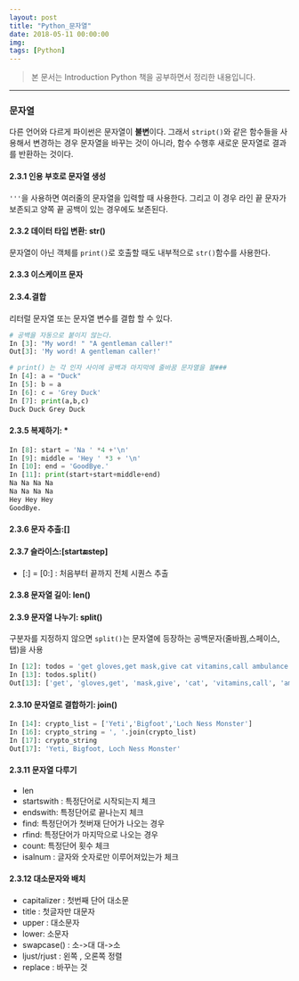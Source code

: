 ```yaml
---
layout: post
title: "Python_문자열"
date: 2018-05-11 00:00:00
img:
tags: [Python]
---
```

> 본 문서는 Introduction Python 책을 공부하면서 정리한 내용입니다.

---
### 문자열
다른 언어와 다르게 파이썬은 문자열이 **불변**이다. 그래서 `stript()`와 같은 함수들을 사용해서 변경하는 경우 문자열을 바꾸는 것이 아니라, 함수 수행후 새로운 문자열로 결과를 반환하는 것이다.

#### 2.3.1 인용 부호로 문자열 생성
`'''`을 사용하면 여러줄의 문자열을 입력할 때 사용한다. 그리고 이 경우 라인 끝 문자가 보존되고 양쪽 끝 공백이 있는 경우에도 보존된다.

#### 2.3.2 데이터 타입 변환: str()
문자열이 아닌 객체를 `print()`로 호출할 때도 내부적으로 `str()`함수를 사용한다.

#### 2.3.3 이스케이프 문자

#### 2.3.4.결합
리터럴 문자열 또는 문자열 변수를 결합 할 수 있다.

```python
# 공백을 자동으로 붙이지 않는다.
In [3]: "My word! " "A gentleman caller!"
Out[3]: 'My word! A gentleman caller!'

# print() 는 각 인자 사이에 공백과 마지막에 줄바꿈 문자열을 붙###
In [4]: a = "Duck"
In [5]: b = a
In [6]: c = 'Grey Duck'
In [7]: print(a,b,c)
Duck Duck Grey Duck
```

#### 2.3.5 복제하기: *
```python
In [8]: start = 'Na ' *4 +'\n'
In [9]: middle = 'Hey ' *3 + '\n'
In [10]: end = 'GoodBye.'
In [11]: print(start+start+middle+end)
Na Na Na Na
Na Na Na Na
Hey Hey Hey
GoodBye.
```

#### 2.3.6 문자 추출:[]
#### 2.3.7 슬라이스:[start:end:step]
- [:] = [0:] : 처음부터 끝까지 전체 시퀀스 추출
#### 2.3.8 문자열 길이: len()
#### 2.3.9 문자열 나누기: split()
구분자를 지정하지 않으면  `split()`는 문자열에 등장하는 공백문자(줄바꿤,스페이스,탭)을 사용

```python
In [12]: todos = 'get gloves,get mask,give cat vitamins,call ambulance'
In [13]: todos.split()
Out[13]: ['get', 'gloves,get', 'mask,give', 'cat', 'vitamins,call', 'ambulance']
```

#### 2.3.10 문자열로 결합하기: join()
```python
In [14]: crypto_list = ['Yeti','Bigfoot','Loch Ness Monster']
In [16]: crypto_string = ', '.join(crypto_list)
In [17]: crypto_string
Out[17]: 'Yeti, Bigfoot, Loch Ness Monster'
```

#### 2.3.11 문자열 다루기
- len
- startswith : 특정단어로 시작되는지 체크
- endswith: 특정단어로 끝나는지 체크
- find: 특정단어가 첫버재 단어가 나오는 경우
- rfind: 특정단어가 마지막으로 나오는 경우
- count: 특정단어 횟수 체크
- isalnum : 글자와 숫자로만 이루어져있는가 체크

#### 2.3.12 대소문자와 배치
- capitalizer : 첫번째 단어 대소문
- title : 첫글자만 대문자
- upper : 대소문자
- lower: 소문자
- swapcase() : 소->대 대->소
- ljust/rjust : 왼쪽 , 오론쪽 정렬
- replace : 바꾸는 것
